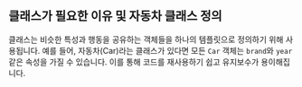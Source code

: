 ## 클래스가 필요한 이유 및 자동차 클래스 정의

클래스는 비슷한 특성과 행동을 공유하는 객체들을 하나의 템플릿으로 정의하기 위해 사용됩니다. 
예를 들어, 자동차(Car)라는 클래스가 있다면 모든 `Car` 객체는 `brand`와 `year` 같은 속성을 가질 수 있습니다. 
이를 통해 코드를 재사용하기 쉽고 유지보수가 용이해집니다.